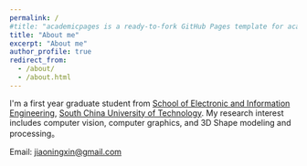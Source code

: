 ```yaml
---
permalink: /
#title: "academicpages is a ready-to-fork GitHub Pages template for academic personal websites"
title: "About me"
excerpt: "About me"
author_profile: true
redirect_from: 
  - /about/
  - /about.html
---
```

I'm a first year graduate student from [School of Electronic and Information Engineering](https://www2.scut.edu.cn/ee/main.htm), [South China University of Technology](https://www.scut.edu.cn). My research interest includes computer vision, computer graphics, and 3D Shape modeling and processing。

Email: jiaoningxin@gmail.com

